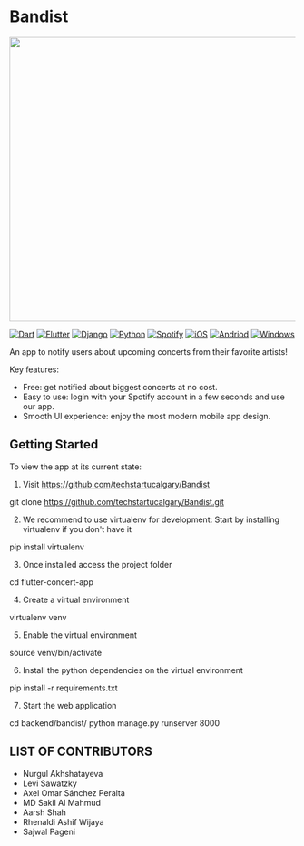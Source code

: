 # Bandist

<img src="https://user-images.githubusercontent.com/79397892/216474788-c0195db8-dbf9-4822-a12e-65bbb6c3d382.png" width="700" height="500">

<a href="">![Dart](https://img.shields.io/badge/Dart-0175C2.svg?style=for-the-badge&logo=Dart&logoColor=white)</a>
<a href="">![Flutter](https://img.shields.io/badge/Flutter-02569B.svg?style=for-the-badge&logo=Flutter&logoColor=white)</a>
<a href="">![Django](https://img.shields.io/badge/Django-092E20.svg?style=for-the-badge&logo=Django&logoColor=white)</a>
<a href="">![Python](https://img.shields.io/badge/Python-3776AB.svg?style=for-the-badge&logo=Python&logoColor=white)</a>
<a href="">![Spotify](https://img.shields.io/badge/Spotify-1DB954.svg?style=for-the-badge&logo=Spotify&logoColor=white)</a>
<a href="">![iOS](https://img.shields.io/badge/iOS-000000.svg?style=for-the-badge&logo=iOS&logoColor=white)</a>
<a href="">![Andriod](https://img.shields.io/badge/Android-3DDC84.svg?style=for-the-badge&logo=Android&logoColor=white)</a>
<a href="">![Windows](https://img.shields.io/badge/Windows-0078D6.svg?style=for-the-badge&logo=Windows&logoColor=white)</a>

An app to notify users about upcoming concerts from their favorite artists!

Key features:

- Free: get notified about biggest concerts at no cost.
- Easy to use: login with your Spotify account in a few seconds and use our app.
- Smooth UI experience: enjoy the most modern mobile app design.

## Getting Started

To view the app at its current state:

1. Visit https://github.com/techstartucalgary/Bandist

git clone https://github.com/techstartucalgary/Bandist.git

2. We recommend to use virtualenv for development:
   Start by installing virtualenv if you don't have it
   
pip install virtualenv

3. Once installed access the project folder

cd flutter-concert-app

4. Create a virtual environment

virtualenv venv

5. Enable the virtual environment

source venv/bin/activate

6. Install the python dependencies on the virtual environment

pip install -r requirements.txt

7. Start the web application

cd backend/bandist/
python manage.py runserver 8000


## LIST OF CONTRIBUTORS

- Nurgul Akhshatayeva
- Levi Sawatzky
- Axel Omar Sánchez Peralta
- MD Sakil Al Mahmud
- Aarsh Shah
- Rhenaldi Ashif Wijaya
- Sajwal Pageni

